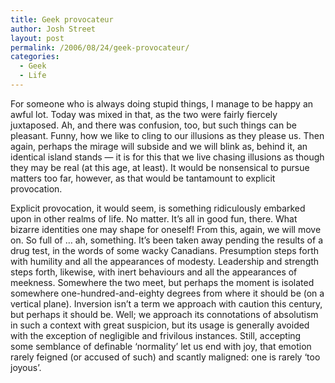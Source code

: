 ```yaml
---
title: Geek provocateur
author: Josh Street
layout: post
permalink: /2006/08/24/geek-provocateur/
categories:
  - Geek
  - Life
---
```

For someone who is always doing stupid things, I manage to be happy an awful lot. Today was mixed in that, as the two were fairly fiercely juxtaposed. Ah, and there was confusion, too, but such things can be pleasant. Funny, how we like to cling to our illusions as they please us. Then again, perhaps the mirage will subside and we will blink as, behind it, an identical island stands &#8212; it is for this that we live chasing illusions as though they may be real (at this age, at least). It would be nonsensical to pursue matters too far, however, as that would be tantamount to explicit provocation.

Explicit provocation, it would seem, is something ridiculously embarked upon in other realms of life. No matter. It&#8217;s all in good fun, there. What bizarre identities one may shape for oneself! From this, again, we will move on. So full of &#8230; ah, something. It&#8217;s been taken away pending the results of a drug test, in the words of some wacky Canadians. Presumption steps forth with humility and all the appearances of modesty. Leadership and strength steps forth, likewise, with inert behaviours and all the appearances of meekness. Somewhere the two meet, but perhaps the moment is isolated somewhere one-hundred-and-eighty degrees from where it should be (on a vertical plane). Inversion isn&#8217;t a term we approach with caution this century, but perhaps it should be. Well; we approach its connotations of absolutism in such a context with great suspicion, but its usage is generally avoided with the exception of negligible and frivilous instances. Still, accepting some semblance of definable &#8216;normality&#8217; let us end with joy, that emotion rarely feigned (or accused of such) and scantly maligned: one is rarely &#8216;too joyous&#8217;.